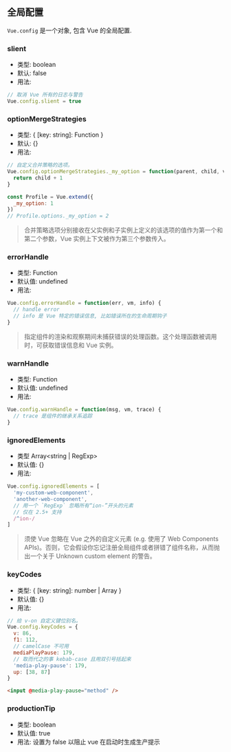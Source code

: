 ## 全局配置

`Vue.config` 是一个对象, 包含 Vue 的全局配置.

### slient

- 类型: boolean
- 默认: false
- 用法:

```js
// 取消 Vue 所有的日志与警告
Vue.config.slient = true
```

### optionMergeStrategies

- 类型: { [key: string]: Function }
- 默认: {}
- 用法:

```js
// 自定义合并策略的选项。
Vue.config.optionMergeStrategies._my_option = function(parent, child, vm) {
  return child + 1
}

const Profile = Vue.extend({
  _my_option: 1
})
// Profile.options._my_option = 2
```

> 合并策略选项分别接收在父实例和子实例上定义的该选项的值作为第一个和第二个参数，Vue 实例上下文被作为第三个参数传入。

### errorHandle

- 类型: Function
- 默认值: undefined
- 用法:

```js
Vue.config.errorHandle = function(err, vm, info) {
  // handle error
  // info 是 Vue 特定的错误信息, 比如错误所在的生命周期钩子
}
```

> 指定组件的渲染和观察期间未捕获错误的处理函数。这个处理函数被调用时，可获取错误信息和 Vue 实例。

### warnHandle

- 类型: Function
- 默认值: undefined
- 用法:

```js
Vue.config.warnHandle = function(msg, vm, trace) {
  // trace 是组件的继承关系追踪
}
```

### ignoredElements

- 类型 Array<string | RegExp>
- 默认值: {}
- 用法:

```js
Vue.config.ignoredElements = [
  'my-custom-web-component',
  'another-web-component',
  // 用一个 `RegExp` 忽略所有“ion-”开头的元素
  // 仅在 2.5+ 支持
  /^ion-/
]
```

> 须使 Vue 忽略在 Vue 之外的自定义元素 (e.g. 使用了 Web Components APIs)。否则，它会假设你忘记注册全局组件或者拼错了组件名称，从而抛出一个关于 Unknown custom element 的警告。

### keyCodes

- 类型: { [key: string]: number | Array<number> }
- 默认值: {}
- 用法:

```js
// 给 v-on 自定义键位别名。
Vue.config.keyCodes = {
  v: 86,
  f1: 112,
  // camelCase 不可用
  mediaPlayPause: 179,
  // 取而代之的事 kebab-case 且用双引号括起来
  'media-play-pause': 179,
  up: [38, 87]
}
```

```html
<input @media-play-pause="method" />
```

### productionTip

- 类型: boolean
- 默认值: true
- 用法:
  设置为 false 以阻止 vue 在启动时生成生产提示
